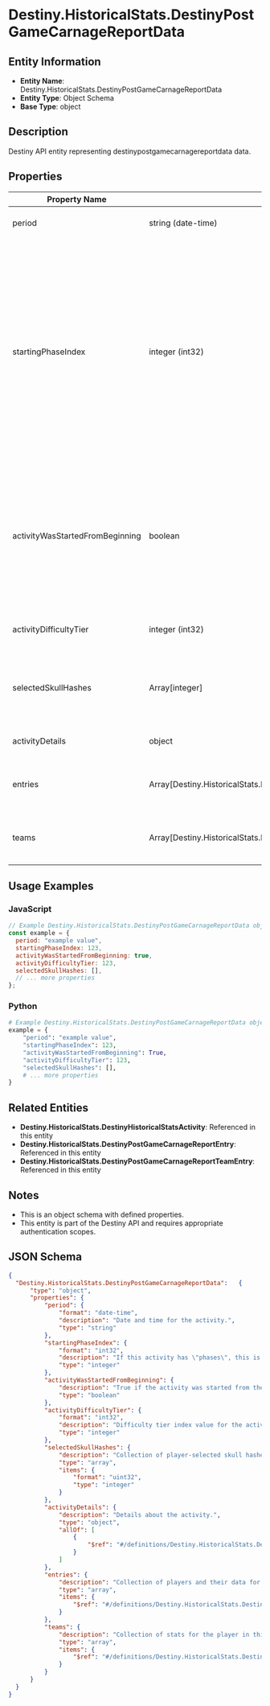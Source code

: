 # Destiny.HistoricalStats.DestinyPostGameCarnageReportData

## Entity Information
- **Entity Name**: Destiny.HistoricalStats.DestinyPostGameCarnageReportData
- **Entity Type**: Object Schema
- **Base Type**: object

## Description
Destiny API entity representing destinypostgamecarnagereportdata data.

## Properties

| Property Name | Type | Description | Required |
|---------------|------|-------------|----------|
| period | string (date-time) | Date and time for the activity. | No |
| startingPhaseIndex | integer (int32) | If this activity has "phases", this is the phase at which the activity was started. This value is only valid for activities before the Beyond Light expansion shipped. Subsequent activities will not have a valid value here. | No |
| activityWasStartedFromBeginning | boolean | True if the activity was started from the beginning, if that information is available and the activity was played post Witch Queen release. | No |
| activityDifficultyTier | integer (int32) | Difficulty tier index value for the activity. | No |
| selectedSkullHashes | Array[integer] | Collection of player-selected skull hashes active for the activity. | No |
| activityDetails | object | Details about the activity. | No |
| entries | Array[Destiny.HistoricalStats.DestinyPostGameCarnageReportEntry] | Collection of players and their data for this activity. | No |
| teams | Array[Destiny.HistoricalStats.DestinyPostGameCarnageReportTeamEntry] | Collection of stats for the player in this activity. | No |

## Usage Examples

### JavaScript
```javascript
// Example Destiny.HistoricalStats.DestinyPostGameCarnageReportData object
const example = {
  period: "example value",
  startingPhaseIndex: 123,
  activityWasStartedFromBeginning: true,
  activityDifficultyTier: 123,
  selectedSkullHashes: [],
  // ... more properties
};
```

### Python
```python
# Example Destiny.HistoricalStats.DestinyPostGameCarnageReportData object
example = {
    "period": "example value",
    "startingPhaseIndex": 123,
    "activityWasStartedFromBeginning": True,
    "activityDifficultyTier": 123,
    "selectedSkullHashes": [],
    # ... more properties
}
```

## Related Entities
- **Destiny.HistoricalStats.DestinyHistoricalStatsActivity**: Referenced in this entity
- **Destiny.HistoricalStats.DestinyPostGameCarnageReportEntry**: Referenced in this entity
- **Destiny.HistoricalStats.DestinyPostGameCarnageReportTeamEntry**: Referenced in this entity

## Notes
- This is an object schema with defined properties.
- This entity is part of the Destiny API and requires appropriate authentication scopes.

## JSON Schema
```json
{
  "Destiny.HistoricalStats.DestinyPostGameCarnageReportData":   {
      "type": "object",
      "properties": {
          "period": {
              "format": "date-time",
              "description": "Date and time for the activity.",
              "type": "string"
          },
          "startingPhaseIndex": {
              "format": "int32",
              "description": "If this activity has \"phases\", this is the phase at which the activity was started. This value is only valid for activities before the Beyond Light expansion shipped. Subsequent activities will not have a valid value here.",
              "type": "integer"
          },
          "activityWasStartedFromBeginning": {
              "description": "True if the activity was started from the beginning, if that information is available and the activity was played post Witch Queen release.",
              "type": "boolean"
          },
          "activityDifficultyTier": {
              "format": "int32",
              "description": "Difficulty tier index value for the activity.",
              "type": "integer"
          },
          "selectedSkullHashes": {
              "description": "Collection of player-selected skull hashes active for the activity.",
              "type": "array",
              "items": {
                  "format": "uint32",
                  "type": "integer"
              }
          },
          "activityDetails": {
              "description": "Details about the activity.",
              "type": "object",
              "allOf": [
                  {
                      "$ref": "#/definitions/Destiny.HistoricalStats.DestinyHistoricalStatsActivity"
                  }
              ]
          },
          "entries": {
              "description": "Collection of players and their data for this activity.",
              "type": "array",
              "items": {
                  "$ref": "#/definitions/Destiny.HistoricalStats.DestinyPostGameCarnageReportEntry"
              }
          },
          "teams": {
              "description": "Collection of stats for the player in this activity.",
              "type": "array",
              "items": {
                  "$ref": "#/definitions/Destiny.HistoricalStats.DestinyPostGameCarnageReportTeamEntry"
              }
          }
      }
  }
}
```
